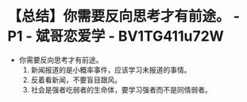 # 【总结】你需要反向思考才有前途。 - P1 - 斌哥恋爱学 - BV1TG411u72W

-   你需要反向思考才有前途。
    1.  新闻报道的是小概率事件，应该学习未报道的事情。
    2.  反着看新闻，不要盲目跟风。
    3.  社会是强者吃弱者的生命体，要学习强者而不是同情弱者。